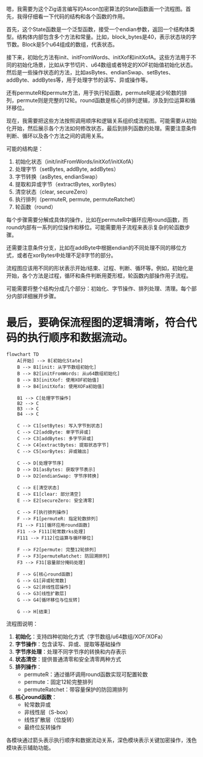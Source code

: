 嗯，我需要为这个Zig语言编写的Ascon加密算法的State函数画一个流程图。首先，我得仔细看一下代码的结构和各个函数的作用。

首先，这个State函数是一个泛型函数，接受一个endian参数，返回一个结构体类型。结构体内部包含多个方法和常量。比如，block_bytes是40，表示状态块的字节数。Block是5个u64组成的数组，代表状态。

接下来，初始化方法有init、initFromWords、initXof和initXofA。这些方法用于不同的初始化场景，比如从字节切片、u64数组或者特定的XOF初始值初始化状态。然后是一些操作状态的方法，比如asBytes、endianSwap、setBytes、addByte、addBytes等，用于处理字节的读写、异或操作等。

还有permuteR和permute方法，用于执行轮函数，permuteR是减少轮数的排列，permute则是完整的12轮。round函数是核心的排列逻辑，涉及到位运算和循环移位。

现在，我需要把这些方法按照调用顺序和逻辑关系组织成流程图。可能需要从初始化开始，然后展示各个方法如何修改状态，最后到排列函数的处理。需要注意条件判断、循环以及各个方法之间的调用关系。

可能的结构是：

1. 初始化状态（init/initFromWords/initXof/initXofA）
2. 处理字节（setBytes, addByte, addBytes）
3. 字节转换（asBytes, endianSwap）
4. 提取和异或字节（extractBytes, xorBytes）
5. 清空状态（clear, secureZero）
6. 执行排列（permuteR, permute, permuteRatchet）
7. 轮函数（round）

每个步骤需要分解成具体的操作，比如在permuteR中循环应用round函数，而round内部有一系列的位操作和移位。可能需要用子流程来表示复杂的轮函数步骤。

还需要注意条件分支，比如在addByte中根据endian的不同处理不同的移位方式，或者在xorBytes中处理不足8字节的部分。

流程图应该用不同的形状表示开始/结束、过程、判断、循环等。例如，初始化是开始，各个方法是过程，循环和条件判断用菱形框，轮函数内部操作用子流程。

可能需要将整个结构分成几个部分：初始化、字节操作、排列处理、清理。每个部分内部详细展开步骤。

最后，要确保流程图的逻辑清晰，符合代码的执行顺序和数据流动。
================================================
```mermaid
flowchart TD
    A[开始] --> B[初始化State]
    B --> B1[init: 从字节数组初始化]
    B --> B2[initFromWords: 从u64数组初始化]
    B --> B3[initXof: 使用XOF初始值]
    B --> B4[initXofa: 使用XOFa初始值]
    
    B1 --> C[处理字节操作]
    B2 --> C
    B3 --> C
    B4 --> C
    
    C --> C1[setBytes: 写入字节到状态]
    C --> C2[addByte: 单字节异或]
    C --> C3[addBytes: 多字节异或]
    C --> C4[extractBytes: 提取状态字节]
    C --> C5[xorBytes: 异或输出]
    
    C --> D[处理字节序]
    D --> D1[asBytes: 获取字节表示]
    D --> D2[endianSwap: 字节序转换]
    
    C --> E[清空状态]
    E --> E1[clear: 部分清空]
    E --> E2[secureZero: 安全清零]
    
    C --> F[执行排列操作]
    F --> F1[permuteR: 指定轮数排列]
    F1 --> F11[循环应用round函数]
    F11 --> F111[轮常数rks处理]
    F111 --> F112[位运算与循环移位]
    
    F --> F2[permute: 完整12轮排列]
    F --> F3[permuteRatchet: 防回溯排列]
    F3 --> F31[容量部分掩码处理]
    
    F --> G[核心round函数]
    G --> G1[异或轮常数]
    G --> G2[非线性层操作]
    G --> G3[线性扩散层]
    G --> G4[循环移位与位反转]
    
    G --> H[结束]
``` 

流程图说明：
1. **初始化**：支持四种初始化方式（字节数组/u64数组/XOF/XOFa）
2. **字节操作**：包含读写、异或、提取等基础操作
3. **字节序处理**：处理不同字节序的转换和内存表示
4. **状态清空**：提供普通清零和安全清零两种方式
5. **排列操作**：
   - permuteR：通过循环调用round函数实现可配置轮数
   - permute：固定12轮完整排列
   - permuteRatchet：带容量保护的防回溯排列
6. **核心round函数**：
   - 轮常数异或
   - 非线性层（S-box）
   - 线性扩散层（位旋转）
   - 最终位反转操作

各模块通过箭头表示执行顺序和数据流动关系，深色模块表示关键加密操作，浅色模块表示辅助功能。